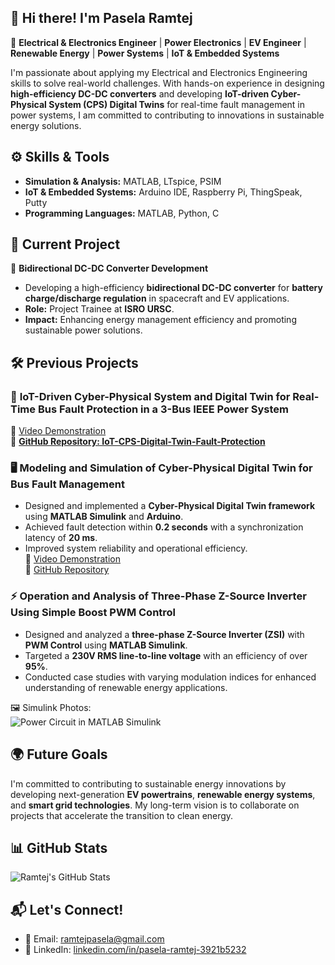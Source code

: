 ## 👋 Hi there! I'm **Pasela Ramtej**  

🚀 **Electrical & Electronics Engineer** | **Power Electronics** | **EV Engineer** | **Renewable Energy** | **Power Systems** | **IoT & Embedded Systems**  

I'm passionate about applying my Electrical and Electronics Engineering skills to solve real-world challenges. With hands-on experience in designing **high-efficiency DC-DC converters** and developing **IoT-driven Cyber-Physical System (CPS) Digital Twins** for real-time fault management in power systems, I am committed to contributing to innovations in sustainable energy solutions.  


## ⚙️ **Skills & Tools**  

- **Simulation & Analysis:** MATLAB, LTspice, PSIM  
- **IoT & Embedded Systems:** Arduino IDE, Raspberry Pi, ThingSpeak, Putty  
- **Programming Languages:** MATLAB, Python, C  


## 🚀 **Current Project**  

🔋 **Bidirectional DC-DC Converter Development**  
- Developing a high-efficiency **bidirectional DC-DC converter** for **battery charge/discharge regulation** in spacecraft and EV applications.  
- **Role:** Project Trainee at **ISRO URSC**.  
- **Impact:** Enhancing energy management efficiency and promoting sustainable power solutions.  


## 🛠 **Previous Projects**  

### 📡 **IoT-Driven Cyber-Physical System and Digital Twin for Real-Time Bus Fault Protection in a 3-Bus IEEE Power System**  
 
🎥 [Video Demonstration](https://youtu.be/1SOuRba_OvU)  
🎯 **[GitHub Repository: IoT-CPS-Digital-Twin-Fault-Protection](https://github.com/RAMTEJPASELA/IoT-CPS-Digital-Twin-Fault-Protection/blob/main/README.md)**  
 




### 🖥️ **Modeling and Simulation of Cyber-Physical Digital Twin for Bus Fault Management**  

- Designed and implemented a **Cyber-Physical Digital Twin framework** using **MATLAB Simulink** and **Arduino**.  
- Achieved fault detection within **0.2 seconds** with a synchronization latency of **20 ms**.  
- Improved system reliability and operational efficiency.  
🎥 [Video Demonstration](https://youtu.be/wIhd6TCpo74)  
🎯 [GitHub Repository](https://github.com/YourRepoLink)  


### ⚡ **Operation and Analysis of Three-Phase Z-Source Inverter Using Simple Boost PWM Control**  

- Designed and analyzed a **three-phase Z-Source Inverter (ZSI)** with **PWM Control** using **MATLAB Simulink**.  
- Targeted a **230V RMS line-to-line voltage** with an efficiency of over **95%**.  
- Conducted case studies with varying modulation indices for enhanced understanding of renewable energy applications.  

🖼️ Simulink Photos:  
![Power Circuit in MATLAB Simulink](https://github.com/user-attachments/assets/bb710003-6a12-432d-b632-b9201a2b321b)  


## 🌍 **Future Goals**  

I'm committed to contributing to sustainable energy innovations by developing next-generation **EV powertrains**, **renewable energy systems**, and **smart grid technologies**. My long-term vision is to collaborate on projects that accelerate the transition to clean energy.  


## 📊 **GitHub Stats**  

![Ramtej's GitHub Stats](https://github-readme-stats.vercel.app/api?username=RamtejPasela&show_icons=true&theme=radical)  


## 📬 **Let's Connect!**  

- 📧 Email: [ramtejpasela@gmail.com](mailto:ramtejpasela@gmail.com)  
- 💼 LinkedIn: [linkedin.com/in/pasela-ramtej-3921b5232](https://linkedin.com/in/pasela-ramtej-3921b5232)  
